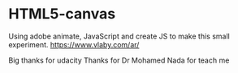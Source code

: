 # HTML5-canvas
Using adobe animate, JavaScript and create JS to make this small experiment.
https://www.vlaby.com/ar/

Big thanks for udacity
Thanks for Dr Mohamed Nada for teach me
